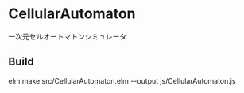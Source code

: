 # CellularAutomaton
一次元セルオートマトンシミュレータ

## Build
elm make src/CellularAutomaton.elm --output js/CellularAutomaton.js
